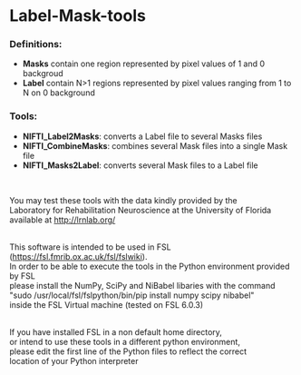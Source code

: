 # Label-Mask-tools

### Definitions:  
* __Masks__ contain one region represented by pixel values of 1 and 0 backgroud  
* __Label__ contain N>1 regions represented by pixel values ranging from 1 to N on 0 background  

### Tools:  
* __NIFTI_Label2Masks__:  converts a Label file to several Masks files  
* __NIFTI_CombineMasks__: combines several Mask files into a single Mask file  
* __NIFTI_Masks2Label__:  converts several Mask files to a Label file  
<br/>

You may test these tools with the data kindly provided by the  
Laboratory for Rehabilitation Neuroscience at the University of Florida  
available at http://lrnlab.org/  
<br/>
    
This software is intended to be used in FSL (https://fsl.fmrib.ox.ac.uk/fsl/fslwiki).  
In order to be able to execute the tools in the Python environment provided by FSL  
please install the NumPy, SciPy and NiBabel libaries with the command  
"sudo /usr/local/fsl/fslpython/bin/pip install numpy scipy nibabel"  
inside the FSL Virtual machine (tested on FSL 6.0.3)   
<br/>

If you have installed FSL in a non default home directory,  
or intend to use these tools in a different python environment,  
please edit the first line of the Python files to reflect the correct  
location of your Python interpreter  
  
  
